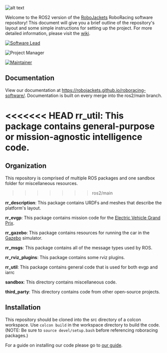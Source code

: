 ![alt text](https://raw.githubusercontent.com/wiki/RoboJackets/roboracing-software/images/sedanii.jpeg "Photo by Brian Cochran")

Welcome to the ROS2 version of the [RoboJackets](http://robojackets.org) RoboRacing software repository! This document will give you a brief outline of the repository's layout and some simple instructions for setting up the project. For more detailed information, please visit the [wiki](https://wiki.robojackets.org/RoboRacing).

[![Software Lead](https://img.shields.io/badge/Software%20Lead-Nico%20Bartholomai-blue.svg)](https://github.com/NicoBartholomai)

![Project Manager](https://img.shields.io/badge/Project%20Manager-Sam%20Walters-blue.svg)

[![Maintainer](https://img.shields.io/badge/Maintainer-Matthew%20Barulic-blue.svg)](https://github.com/barulicm)


## Documentation

View our documentation at https://robojackets.github.io/roboracing-software/. Documentation is built on every merge into the ros2/main branch.

<<<<<<< HEAD
**rr_util**: This package contains general-purpose or mission-agnostic intelligence code.
=======
## Organization

This repository is comprised of multiple ROS packages and one sandbox folder for miscellaneous resources.
>>>>>>> ros2/main

**rr_description**: This package contains URDFs and meshes that describe the platform's layout.

**rr_evgp**: This package contains mission code for the [Electric Vehicle Grand Prix](https://evgrandprix.org/).

**rr_gazebo**: This package contains resources for running the car in the [Gazebo](http://gazebosim.org) simulator.

**rr_msgs**: This package contains all of the message types used by ROS.

**rr_rviz_plugins**: This package contains some rviz plugins.

**rr_util**: This package contains general code that is used for both evgp and iarrc

**sandbox**: This directory contains miscellaneous code.

**third_party**: This directory contains code from other open-source projects.

## Installation

This repository should be cloned into the src directory of a colcon workspace. Use ```colcon build``` in the workspace directory to build the code. (NOTE: Be sure to ```source devel/setup.bash``` before referencing roboracing packages.)

For a guide on installing our code please go to [our guide](https://wiki.robojackets.org/RoboRacing_Software_Installation_Instructions_ROS2).
